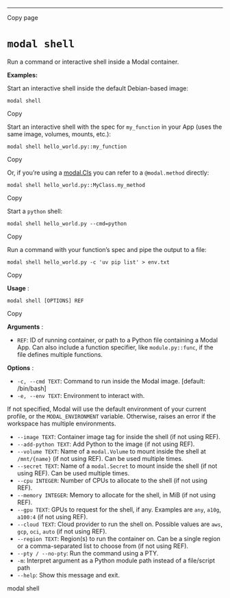 * * *

Copy page

# `modal shell`

Run a command or interactive shell inside a Modal container.

**Examples:**

Start an interactive shell inside the default Debian-based image:

    modal shell

Copy

Start an interactive shell with the spec for `my_function` in your App (uses
the same image, volumes, mounts, etc.):

    modal shell hello_world.py::my_function

Copy

Or, if you’re using a [modal.Cls](https://modal.com/docs/reference/modal.Cls)
you can refer to a `@modal.method` directly:

    modal shell hello_world.py::MyClass.my_method

Copy

Start a `python` shell:

    modal shell hello_world.py --cmd=python

Copy

Run a command with your function’s spec and pipe the output to a file:

    modal shell hello_world.py -c 'uv pip list' > env.txt

Copy

**Usage** :

    modal shell [OPTIONS] REF

Copy

**Arguments** :

  * `REF`: ID of running container, or path to a Python file containing a Modal App. Can also include a function specifier, like `module.py::func`, if the file defines multiple functions.

**Options** :

  * `-c, --cmd TEXT`: Command to run inside the Modal image. [default: /bin/bash]
  * `-e, --env TEXT`: Environment to interact with.

If not specified, Modal will use the default environment of your current
profile, or the `MODAL_ENVIRONMENT` variable. Otherwise, raises an error if
the workspace has multiple environments.

  * `--image TEXT`: Container image tag for inside the shell (if not using REF).
  * `--add-python TEXT`: Add Python to the image (if not using REF).
  * `--volume TEXT`: Name of a `modal.Volume` to mount inside the shell at `/mnt/{name}` (if not using REF). Can be used multiple times.
  * `--secret TEXT`: Name of a `modal.Secret` to mount inside the shell (if not using REF). Can be used multiple times.
  * `--cpu INTEGER`: Number of CPUs to allocate to the shell (if not using REF).
  * `--memory INTEGER`: Memory to allocate for the shell, in MiB (if not using REF).
  * `--gpu TEXT`: GPUs to request for the shell, if any. Examples are `any`, `a10g`, `a100:4` (if not using REF).
  * `--cloud TEXT`: Cloud provider to run the shell on. Possible values are `aws`, `gcp`, `oci`, `auto` (if not using REF).
  * `--region TEXT`: Region(s) to run the container on. Can be a single region or a comma-separated list to choose from (if not using REF).
  * `--pty / --no-pty`: Run the command using a PTY.
  * `-m`: Interpret argument as a Python module path instead of a file/script path
  * `--help`: Show this message and exit.

modal shell
